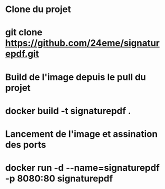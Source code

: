 # Clone du projet
# git clone https://github.com/24eme/signaturepdf.git

# Build de l'image depuis le pull du projet
# docker build -t signaturepdf .

# Lancement de l'image et assination des ports
# docker run -d --name=signaturepdf -p 8080:80 signaturepdf